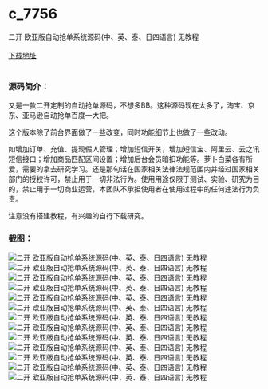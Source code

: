 # c_7756
二开 欧亚版自动抢单系统源码(中、英、泰、日四语言) 无教程
<br/></br>
[下载地址](https://www.uuid2.com/7756.html "下载地址")
<br/></br>
<h3>源码简介：</h3>
<p>又是一款二开定制的自动抢单源码，不想多BB。这种源码现在太多了，淘宝、京东、亚马逊自动抢单百度一大把。<p>
<p>这个版本除了前台界面做了一些改变，同时功能细节上也做了一些改动。<p>
<p>如增加订单、充值、提现假人管理；增加短信开关，增加短信宝、阿里云、云之讯短信接口；增加商品匹配区间设置；增加后台会员暗扣功能等。萝卜白菜各有所爱，需要的拿去研究学习。还是那句话在国家相关法律法规范围内并经过国家相关部门的授权许可，禁止用于一切非法行为。使用用途仅限于测试、实验、研究为目的，禁止用于一切商业运营，本团队不承担使用者在使用过程中的任何违法行为负责。<p>
<p>注意没有搭建教程，有兴趣的自行下载研究。<p>
<h3>截图：</h3>
<img src="https://www.uuid2.com/wp-content/uploads/img/pro/20220325/16481788308694.png" alt="二开 欧亚版自动抢单系统源码(中、英、泰、日四语言) 无教程"><img src="https://www.uuid2.com/wp-content/uploads/img/pro/20220325/16481788313938.png" alt="二开 欧亚版自动抢单系统源码(中、英、泰、日四语言) 无教程"><img src="https://www.uuid2.com/wp-content/uploads/img/pro/20220325/16481788311754.png" alt="二开 欧亚版自动抢单系统源码(中、英、泰、日四语言) 无教程"><img src="https://www.uuid2.com/wp-content/uploads/img/pro/20220325/16481788315485.png" alt="二开 欧亚版自动抢单系统源码(中、英、泰、日四语言) 无教程"><img src="https://www.uuid2.com/wp-content/uploads/img/pro/20220325/16481788322527.png" alt="二开 欧亚版自动抢单系统源码(中、英、泰、日四语言) 无教程"><img src="https://www.uuid2.com/wp-content/uploads/img/pro/20220325/16481788325710.png" alt="二开 欧亚版自动抢单系统源码(中、英、泰、日四语言) 无教程"><img src="https://www.uuid2.com/wp-content/uploads/img/pro/20220325/16481788321497.png" alt="二开 欧亚版自动抢单系统源码(中、英、泰、日四语言) 无教程"><img src="https://www.uuid2.com/wp-content/uploads/img/pro/20220325/16481788321645.png" alt="二开 欧亚版自动抢单系统源码(中、英、泰、日四语言) 无教程"><img src="https://www.uuid2.com/wp-content/uploads/img/pro/20220325/16481788321235.png" alt="二开 欧亚版自动抢单系统源码(中、英、泰、日四语言) 无教程"><img src="https://www.uuid2.com/wp-content/uploads/img/pro/20220325/16481788348787.png" alt="二开 欧亚版自动抢单系统源码(中、英、泰、日四语言) 无教程"><img src="https://www.uuid2.com/wp-content/uploads/img/pro/20220325/16481788365473.png" alt="二开 欧亚版自动抢单系统源码(中、英、泰、日四语言) 无教程"><img src="https://www.uuid2.com/wp-content/uploads/img/pro/20220325/16481788378629.png" alt="二开 欧亚版自动抢单系统源码(中、英、泰、日四语言) 无教程"><img src="https://www.uuid2.com/wp-content/uploads/img/pro/20220325/16481788397404.png" alt="二开 欧亚版自动抢单系统源码(中、英、泰、日四语言) 无教程">

